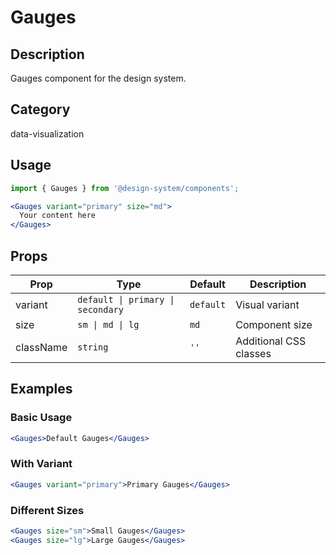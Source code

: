 # Gauges

## Description
Gauges component for the design system.

## Category
data-visualization

## Usage

```jsx
import { Gauges } from '@design-system/components';

<Gauges variant="primary" size="md">
  Your content here
</Gauges>
```

## Props

| Prop | Type | Default | Description |
|------|------|---------|-------------|
| variant | `default \| primary \| secondary` | `default` | Visual variant |
| size | `sm \| md \| lg` | `md` | Component size |
| className | `string` | `''` | Additional CSS classes |

## Examples

### Basic Usage
```jsx
<Gauges>Default Gauges</Gauges>
```

### With Variant
```jsx
<Gauges variant="primary">Primary Gauges</Gauges>
```

### Different Sizes
```jsx
<Gauges size="sm">Small Gauges</Gauges>
<Gauges size="lg">Large Gauges</Gauges>
```
